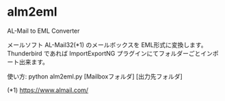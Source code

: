 # alm2eml
AL-Mail to EML Converter

メールソフト AL-Mail32(*1) のメールボックスを EML形式に変換します。
Thunderbird であれば ImportExportNG プラグインにてフォルダーごとインポート出来ます。

使い方:
python alm2eml.py [Mailboxフォルダ] [出力先フォルダ]

(*1) https://www.almail.com/
